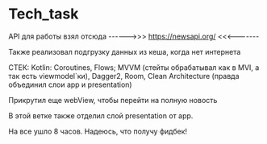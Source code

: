 # Tech_task

API для работы взял отсюда ------>>> https://newsapi.org/ <<<-------

Также реализовал подгрузку данных из кеша, когда нет интернета 

СТЕК:
  Kotlin: Coroutines, Flows;
  MVVM (стейты обрабатывал как в MVI, а так есть viewmodel`ки),
  Dagger2,
  Room, 
  Clean Architecture (правда объединил слои app и presentation)
  
Прикрутил еще webView, чтобы перейти на полную новость

В этой ветке также отделил слой presentation от app.

На все ушло 8 часов. Надеюсь, что получу фидбек! 
